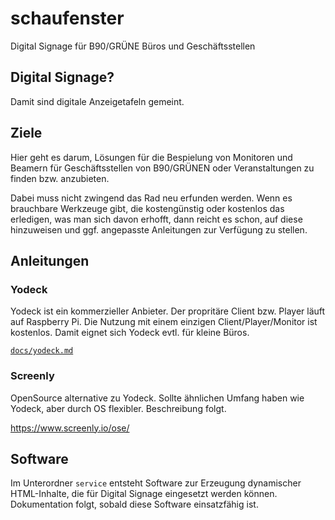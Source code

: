 # schaufenster

Digital Signage für B90/GRÜNE Büros und Geschäftsstellen

## Digital Signage?

Damit sind digitale Anzeigetafeln gemeint.

## Ziele

Hier geht es darum, Lösungen für die Bespielung von Monitoren und Beamern
für Geschäftsstellen von B90/GRÜNEN oder Veranstaltungen zu finden bzw.
anzubieten.

Dabei muss nicht zwingend das Rad neu erfunden werden. Wenn es brauchbare
Werkzeuge gibt, die kostengünstig oder kostenlos das erledigen, was man
sich davon erhofft, dann reicht es schon, auf diese hinzuweisen und ggf.
angepasste Anleitungen zur Verfügung zu stellen.

## Anleitungen

### Yodeck

Yodeck ist ein kommerzieller Anbieter. Der propritäre Client bzw. Player läuft
auf Raspberry Pi. Die Nutzung mit einem einzigen Client/Player/Monitor ist
kostenlos. Damit eignet sich Yodeck evtl. für kleine Büros.

[`docs/yodeck.md`](https://github.com/netzbegruenung/schaufenster/blob/master/docs/yodeck.md)

### Screenly

OpenSource alternative zu Yodeck. Sollte ähnlichen Umfang haben wie Yodeck, aber durch OS flexibler.
Beschreibung folgt.

https://www.screenly.io/ose/

## Software

Im Unterordner `service` entsteht Software zur Erzeugung dynamischer
HTML-Inhalte, die für Digital Signage eingesetzt werden können. Dokumentation
folgt, sobald diese Software einsatzfähig ist.
